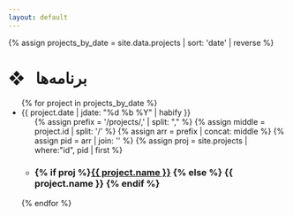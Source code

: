 ```yaml
---
layout: default
---
```

{% assign projects_by_date = site.data.projects | sort: 'date' | reverse %}

<h1 class="page-heading">❖ &nbsp; برنامه‌ها</h1>

<ul class="post-list-mini projects">
{% for project in projects_by_date %}
  <li class="post-list-item" id="project-main-list">
    <span class="list-meta-col">
      {{ project.date | jdate: "%d %b %Y" | habify }}
    </span>
    <ul class="post-list-mini">
      {% assign prefix = '/projects/,' | split: "," %}
      {% assign middle = project.id | split: '/' %}
      {% assign arr = prefix | concat: middle %}
      {% assign pid = arr | join: '' %}
      {% assign proj = site.projects | where:"id", pid | first %}
      <li>
        <h3>
          {% if proj %}<a href="{{proj.id}}">{{ project.name }}</a> {% else %}
          {{ project.name }}
          {% endif %}
        </h3>
      </li>
    </ul>
  </li>
{% endfor %}
</ul>
